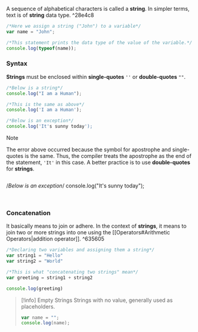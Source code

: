 A sequence of alphabetical characters is called a **string**. In simpler terms, text is of **string** data type. ^28e4c8
```js
/*Here we assign a string ("John") to a variable*/
var name = "John";

/*This statement prints the data type of the value of the variable.*/
console.log(typeof(name));
```

### Syntax
**Strings** must be enclosed within **single-quotes** `''` or **double-quotes** `""`.
```js
/*Below is a string*/
console.log("I am a Human");

/*This is the same as above*/
console.log('I am a Human');
```

```js
/*Below is an exception*/
console.log('It's sunny today');
```

>[!Note]
>The error above occurred because the symbol for apostrophe and single-quotes is the same.
>Thus, the compiler treats the apostrophe as the end of the statement,  `'It'` in this case.
>A better practice is to use **double-quotes** for **strings**.
>```js
/*Below is an exception*/
console.log("It's sunny today");

<br>

### Concatenation
It basically means to join or adhere. In the context of **strings**, it means to join two or more strings into one using the [[Operators#Arithmetic Operators|addition operator]]. ^635605

```js
/*Declaring two variables and assigning them a string*/
var string1 = "Hello"
var string2 = "World"

/*This is what "concatenating two strings" mean*/
var greeting = string1 + string2

console.log(greeting)
```

>[!info] Empty Strings
>Strings with no value, generally used as placeholders.
>```js
>var name = "";
>console.log(name);
>```
